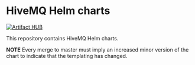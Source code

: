 # HiveMQ Helm charts

[![Artifact HUB](https://img.shields.io/endpoint?url=https://artifacthub.io/badge/repository/hivemq)](https://artifacthub.io/packages/search?repo=hivemq)

This repository contains HiveMQ Helm charts.

**NOTE** Every merge to master must imply an increased minor version of the chart to indicate that the templating has changed.
